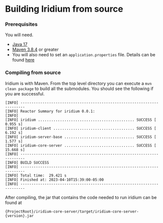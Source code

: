 # Building Iridium from source

### Prerequisites

You will need.  
 -  [Java 17](https://adoptium.net/)  
 -  [Maven 3.8.4](https://maven.apache.org/) or greater  
 - You will also need to set an `application.properties` file.  Details can be found [here](/for-developers/setting-properties)
 
### Compiling from source

Iridium is with Maven.  From the top level directory you can execute a `mvn clean package` to build all the submodules.
You should see the following if you are successful.
```
[INFO] ------------------------------------------------------------------------
[INFO] Reactor Summary for iridium 0.0.1:
[INFO] 
[INFO] iridium ............................................ SUCCESS [  0.955 s]
[INFO] iridium-client ..................................... SUCCESS [  6.192 s]
[INFO] iridium-server-base ................................ SUCCESS [  1.577 s]
[INFO] iridium-core-server ................................ SUCCESS [ 15.668 s]
[INFO] ------------------------------------------------------------------------
[INFO] BUILD SUCCESS
[INFO] ------------------------------------------------------------------------
[INFO] Total time:  29.421 s
[INFO] Finished at: 2023-04-10T15:39:00-05:00
[INFO] ------------------------------------------------------------------------
```

After compiling, the jar that contains the code needed to run iridium can be found at
```
{ProjectRoot}/iridium-core-server/target/iridium-core-server-{version}.jar
```



